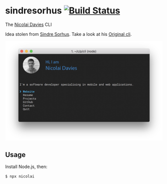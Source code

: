 # sindresorhus [![Build Status](https://travis-ci.org/sindresorhus/sindresorhus.svg?branch=master)](https://travis-ci.org/sindresorhus/sindresorhus)

The [Nicolai Davies](https://sindresorhus.com) CLI

Idea stolen from [Sindre Sorhus](https://github.com/sindresorhus). Take a look at his [Original cli](https://github.com/sindresorhus/sindresorhus).

<img src="screenshot.png" width="752">

## Usage

Install Node.js, then:

```
$ npx nicolai
```